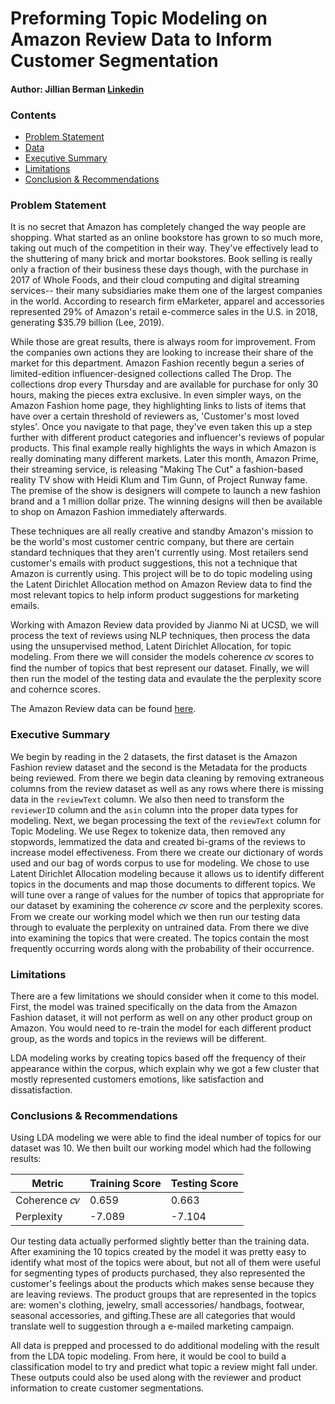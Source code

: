 # Preforming Topic Modeling on Amazon Review Data to Inform Customer Segmentation
#### Author: Jillian Berman [Linkedin](https://www.linkedin.com/in/sarajillianberman/) 
### Contents 
- [Problem Statement](#Problem-Statement)
- [Data](#Data)
- [Executive Summary](#Executive-Summary)
- [Limitations](#Limitations)
- [Conclusion & Recommendations](#Conclusion-&-Recommendations)

### Problem Statement 
It is no secret that Amazon has completely changed the way people are shopping. What started as an online bookstore has grown to so much more, taking out much of the competition in their way. They've effectively lead to the shuttering of many brick and mortar bookstores. Book selling is really only a fraction of their business these days though, with the purchase in 2017 of Whole Foods, and their cloud computing and digital streaming services-- their many subsidiaries make them one of the largest companies in the world. According to research firm eMarketer, apparel and accessories represented 29% of Amazon's retail e-commerce sales in the U.S. in 2018, generating $35.79 billion (Lee, 2019).

While those are great results, there is always room for improvement. From the companies own actions they are looking to increase their share of the market for this department. Amazon Fashion recently begun a series of limited-edition influencer-designed collections called The Drop. The collections drop every Thursday and are available for purchase for only 30 hours, making the pieces extra exclusive. In even simpler ways, on the Amazon Fashion home page, they highlighting links to lists of items that have over a certain threshold of reviewers as, 'Customer's most loved styles'. Once you navigate to that page, they've even taken this up a step further with different product categories and influencer's reviews of popular products. This final example really highlights the ways in which Amazon is really dominating many different markets. Later this month, Amazon Prime, their streaming service, is releasing "Making The Cut" a fashion-based reality TV show with Heidi Klum and Tim Gunn, of Project Runway fame. The premise of the show is designers will compete to launch a new fashion brand and a 1 million dollar prize. The winning designs will then be available to shop on Amazon Fashion immediately afterwards.

These techniques are all really creative and standby Amazon's mission to be the world's most customer centric company, but there are certain standard techniques that they aren't currently using. Most retailers send customer's emails with product suggestions, this not a technique that Amazon is currently using. This project will be to do topic modeling using the Latent Dirichlet Allocation method on Amazon Review data to find the most relevant topics to help inform product suggestions for marketing emails. 

Working with Amazon Review data provided by Jianmo Ni at UCSD, we will process the text of reviews using NLP techniques, then process the data using the unsupervised method, Latent Dirichlet Allocation, for topic modeling. From there we will consider the models coherence 𝑐𝑣 scores to find the number of topics that best represent our dataset. Finally, we will then  run the model of the testing data and evaulate the the perplexity score and cohernce scores. 

The Amazon Review data can be found [here](https://nijianmo.github.io/amazon/index.html).

### Executive Summary 

We begin by reading in the 2 datasets, the first dataset is the Amazon Fashion review dataset and the second is the Metadata for the products being reviewed. From there we begin data cleaning by removing extraneous columns from the review dataset as well as any rows where there is missing data in the `reviewText` column.  We also then need to transform the `reviewerID` column and the `asin` column into the proper data types for modeling. 
Next, we began processing the text of the `reviewText` column for Topic Modeling. We use Regex to tokenize data, then removed any stopwords, lemmatized the data and created bi-grams of the reviews to increase model effectiveness.  From there we create our dictionary of words used and our bag of words corpus to use for modeling. We chose to use Latent Dirichlet Allocation modeling because it allows us to identify different topics in the documents and map those documents to different topics. 
We will tune over a range of values for the number of topics that  appropriate for our dataset by examining the coherence 𝑐𝑣 score and the perplexity scores.  From we create our working model which we then run our testing data through to evaluate the perplexity on untrained data. From there we dive into examining the topics that were created. The topics contain the most frequently occurring words along with the probability of their occurrence. 

### Limitations
There are a few limitations we should consider when it come to this model. First, the model was trained specifically on the data from the Amazon Fashion dataset, it will not perform as well on any other product group on Amazon. You would need to re-train the model for each different product group, as the words and topics in the reviews will be different.

LDA modeling works by creating topics based off the frequency of their appearance within the corpus, which explain why we got a few cluster that mostly represented customers emotions, like satisfaction and dissatisfaction. 

### Conclusions & Recommendations 
Using LDA modeling we were able to find the ideal number of topics for our dataset was 10. We then built our working model which had the following results: 

|Metric| Training Score| Testing Score| 
|---|---|---|
|Coherence 𝑐𝑣|0.659 | 0.663|
|Perplexity|-7.089 | -7.104| 

Our testing data actually performed slightly better than the training data. After examining the 10 topics created by the model it was pretty easy to identify what most of the topics were about, but not all of them were useful for segmenting types of products purchased, they also represented the customer's feelings about the products which makes sense because they are leaving reviews. The product groups that are represented in the topics are: women's clothing, jewelry, small accessories/ handbags, footwear, seasonal accessories, and gifting.These are all categories that would translate well to suggestion through a e-mailed marketing campaign. 

All data is prepped and processed to do additional modeling with the result from the LDA topic modeling. From here, it would be cool to build a classification model to try and predict what topic a review might fall under. These outputs could also be used along with the reviewer and product information to create customer segmentations. 
